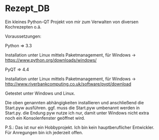 Rezept_DB
=========

Ein kleines Python-QT Projekt von mir zum Verwalten von diversen Kochrezepten o.ä.

Voraussetzungen:

Python => 3.3 

Installation unter Linux mittels Paketmanagement, für Windows -> https://www.python.org/downloads/windows/

PyQT => 4.4

Installation unter Linux mittels Paketmanagement, für Windows -> http://www.riverbankcomputing.co.uk/software/pyqt/download

Getestet unter Windows und Linux.

Die oben genannten abhängigkeiten installieren und anschließend die Start.pyw ausführen.
ggf. muss die Start.pyw umbenannt werden in Start.py. die Endung pyw nutze ich nur, damit unter Windows nicht extra noch ein Konsolenfenster geöffnet wird.

P.S.: Das ist nur ein Hobbyprojekt. Ich bin kein hauptberuflicher Entwickler. Für Anregungen bin ich jederzeit offen.
